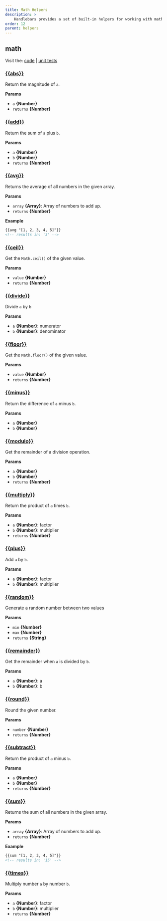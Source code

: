 ```yaml
---
title: Math Helpers
description: >
    Handlebars provides a set of built-in helpers for working with math. These helpers are used to perform mathematical operations, making it easier to manipulate numbers in templates.
order: 12
parent: helpers
---
```


## math

Visit the: [code](https://github.com/jaredwray/fumanchu/tree/main/helpers/lib/math.js) | [unit tests](https://github.com/jaredwray/fumanchu/tree/main/helpers/test/math.js)

### [{{abs}}](https://github.com/jaredwray/fumanchu/tree/main/helpers/lib/math.js#L15)

Return the magnitude of `a`.

**Params**

* `a` **{Number}**
* `returns` **{Number}**

### [{{add}}](https://github.com/jaredwray/fumanchu/tree/main/helpers/lib/math.js#L31)

Return the sum of `a` plus `b`.

**Params**

* `a` **{Number}**
* `b` **{Number}**
* `returns` **{Number}**

### [{{avg}}](https://github.com/jaredwray/fumanchu/tree/main/helpers/lib/math.js#L54)

Returns the average of all numbers in the given array.

**Params**

* `array` **{Array}**: Array of numbers to add up.
* `returns` **{Number}**

**Example**

```html
{{avg "[1, 2, 3, 4, 5]"}}
<!-- results in: '3' -->
```

### [{{ceil}}](https://github.com/jaredwray/fumanchu/tree/main/helpers/lib/math.js#L69)

Get the `Math.ceil()` of the given value.

**Params**

* `value` **{Number}**
* `returns` **{Number}**

### [{{divide}}](https://github.com/jaredwray/fumanchu/tree/main/helpers/lib/math.js#L84)

Divide `a` by `b`

**Params**

* `a` **{Number}**: numerator
* `b` **{Number}**: denominator

### [{{floor}}](https://github.com/jaredwray/fumanchu/tree/main/helpers/lib/math.js#L102)

Get the `Math.floor()` of the given value.

**Params**

* `value` **{Number}**
* `returns` **{Number}**

### [{{minus}}](https://github.com/jaredwray/fumanchu/tree/main/helpers/lib/math.js#L118)

Return the difference of `a` minus `b`.

**Params**

* `a` **{Number}**
* `b` **{Number}**

### [{{modulo}}](https://github.com/jaredwray/fumanchu/tree/main/helpers/lib/math.js#L137)

Get the remainder of a division operation.

**Params**

* `a` **{Number}**
* `b` **{Number}**
* `returns` **{Number}**

### [{{multiply}}](https://github.com/jaredwray/fumanchu/tree/main/helpers/lib/math.js#L157)

Return the product of `a` times `b`.

**Params**

* `a` **{Number}**: factor
* `b` **{Number}**: multiplier
* `returns` **{Number}**

### [{{plus}}](https://github.com/jaredwray/fumanchu/tree/main/helpers/lib/math.js#L175)

Add `a` by `b`.

**Params**

* `a` **{Number}**: factor
* `b` **{Number}**: multiplier

### [{{random}}](https://github.com/jaredwray/fumanchu/tree/main/helpers/lib/math.js#L194)

Generate a random number between two values

**Params**

* `min` **{Number}**
* `max` **{Number}**
* `returns` **{String}**

### [{{remainder}}](https://github.com/jaredwray/fumanchu/tree/main/helpers/lib/math.js#L212)

Get the remainder when `a` is divided by `b`.

**Params**

* `a` **{Number}**: a
* `b` **{Number}**: b

### [{{round}}](https://github.com/jaredwray/fumanchu/tree/main/helpers/lib/math.js#L224)

Round the given number.

**Params**

* `number` **{Number}**
* `returns` **{Number}**

### [{{subtract}}](https://github.com/jaredwray/fumanchu/tree/main/helpers/lib/math.js#L241)

Return the product of `a` minus `b`.

**Params**

* `a` **{Number}**
* `b` **{Number}**
* `returns` **{Number}**

### [{{sum}}](https://github.com/jaredwray/fumanchu/tree/main/helpers/lib/math.js#L263)

Returns the sum of all numbers in the given array.

**Params**

* `array` **{Array}**: Array of numbers to add up.
* `returns` **{Number}**

**Example**

```html
{{sum "[1, 2, 3, 4, 5]"}}
<!-- results in: '15' -->
```

### [{{times}}](https://github.com/jaredwray/fumanchu/tree/main/helpers/lib/math.js#L286)

Multiply number `a` by number `b`.

**Params**

* `a` **{Number}**: factor
* `b` **{Number}**: multiplier
* `returns` **{Number}**
